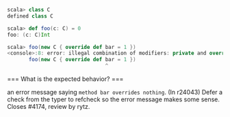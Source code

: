 ```scala
scala> class C
defined class C

scala> def foo(c: C) = 0
foo: (c: C)Int

scala> foo(new C { override def bar = 1 })
<console>:8: error: illegal combination of modifiers: private and override for: method bar
       foo(new C { override def bar = 1 })
                                ^
```

=== What is the expected behavior? ===

an error message saying `method bar overrides nothing`.
(In r24043) Defer a check from the typer to refcheck so the error message
makes some sense.  Closes #4174, review by rytz.
